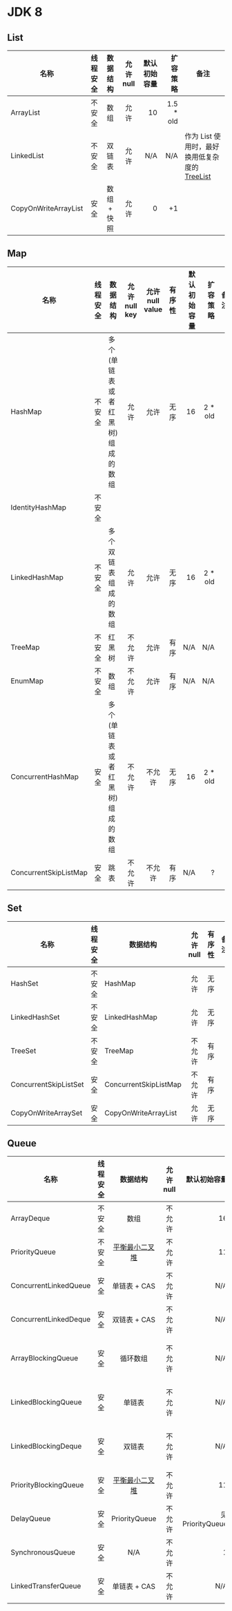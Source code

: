 # JDK 8
## List
| 名称 | 线程安全 | 数据结构 | 允许 null | 默认初始容量 | 扩容策略 | 备注 |
| --- | :-----: | :-----: | :------: | ---------: | ------: | --- |
| ArrayList | 不安全 | 数组 | 允许 | 10 | 1.5 * old | |
| LinkedList | 不安全 | 双链表 | 允许 | N/A | N/A | 作为 List 使用时，最好换用低复杂度的 [TreeList](https://commons.apache.org/proper/commons-collections/apidocs/org/apache/commons/collections4/list/TreeList.html) |
| CopyOnWriteArrayList | 安全 | 数组 + 快照 | 允许 | 0 | +1 | |

## Map
| 名称 | 线程安全 | 数据结构 | 允许 null key | 允许 null value | 有序性 | 默认初始容量 | 扩容策略 | 备注 |
| --- | :-----: | ------- | :----------: | :------------: | :----: | ---------: | ------: | --- |
| HashMap | 不安全 | 多个(单链表或者红黑树)组成的数组 | 允许 | 允许 | 无序 | 16 | 2 * old |
| IdentityHashMap | 不安全 |
| LinkedHashMap | 不安全 | 多个双链表组成的数组 | 允许 | 允许 | 无序 | 16 | 2 * old |
| TreeMap | 不安全 | 红黑树 | 不允许 | 允许 | 有序 | N/A | N/A |
| EnumMap | 不安全 | 数组 | 不允许 | 允许 | 有序 | N/A | N/A |
| ConcurrentHashMap | 安全 | 多个(单链表或者红黑树)组成的数组 | 不允许 | 不允许 | 无序 | 16 | 2 * old |
| ConcurrentSkipListMap | 安全 | 跳表 | 不允许 | 不允许 | 有序 | N/A | ? |

## Set
| 名称 | 线程安全 | 数据结构 | 允许 null | 有序性 | 备注 |
| --- | :-----: | ------- | :------: | :---: | :--: |
| HashSet | 不安全 | HashMap | 允许 | 无序 | |
| LinkedHashSet | 不安全 | LinkedHashMap | 允许 | 无序 |
| TreeSet | 不安全 | TreeMap | 不允许 | 有序 |
| ConcurrentSkipListSet | 安全 | ConcurrentSkipListMap | 不允许 | 有序 |
| CopyOnWriteArraySet | 安全 | CopyOnWriteArrayList | 允许 | 无序 |

## Queue
| 名称 | 线程安全 | 数据结构 | 允许 null | 默认初始容量 | 扩容策略 | 备注 |
| --- | :-----: | :-----: | :------: | ---------: | ------: | --- |
| ArrayDeque | 不安全 | 数组 | 不允许 | 16 | 2 * old | head 从数组的最大下标开始变小，tail 从 0 开始变大 |
| PriorityQueue | 不安全 | [平衡最小二叉堆](http://blog.csdn.net/lcore/article/details/9100073) | 不允许 | 11 | old < 64 则 2 * old; 否则 1.5 * old | 空穴, sift up，sift down |
| ConcurrentLinkedQueue | 安全 | 单链表 + CAS | 不允许 | N/A | N/A |
| ConcurrentLinkedDeque | 安全 | 双链表 + CAS | 不允许 | N/A | N/A |
| ArrayBlockingQueue | 安全 | 循环数组 | 不允许 | N/A | 定长, 不可扩容 | 1. 有 fair 选项; 2. 有一把公共的 ReentrantLock 与 notFull、notEmpty 两个 Condition 管理队列满或空时的阻塞状态 |
| LinkedBlockingQueue | 安全 | 单链表 | 不允许 | N/A | 定长或无界 | 利用链表的特征，分离了 takeLock 与 putLock 两把锁，继续用 notEmpty、notFull 管理队列满或空时的阻塞状态 |
| LinkedBlockingDeque | 安全 | 双链表 | 不允许 | N/A | 定长或无界 | 利用链表的特征，分离了 takeLock 与 putLock 两把锁，继续用 notEmpty、notFull 管理队列满或空时的阻塞状态  |
| PriorityBlockingQueue | 安全 | [平衡最小二叉堆](http://blog.csdn.net/lcore/article/details/9100073) | 不允许 | 11 | old < 64 则 2 * old; 否则 1.5 * old | 空穴, sift up，sift down |
| DelayQueue | 安全 | PriorityQueue | 不允许 | 见 PriorityQueue | 见 PriorityQueue | ScheduledThreadPoolExecutor 用了类似的结构 |
| SynchronousQueue | 安全 | N/A | 不允许 | 1 | N/A | 有 fair 选项 |
| LinkedTransferQueue | 安全 | 单链表 + CAS | 不允许 | N/A | N/A |
